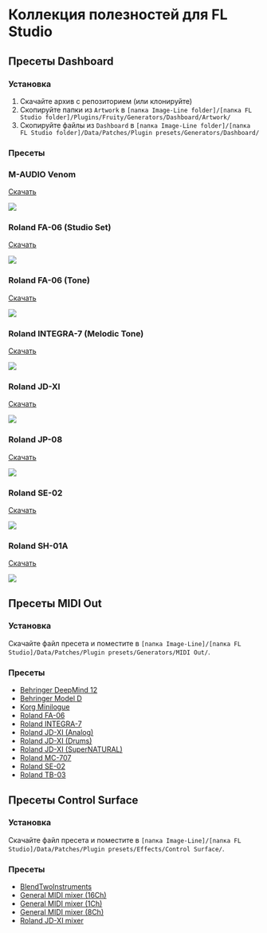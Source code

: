 # Коллекция полезностей для FL Studio

## Пресеты Dashboard

### Установка

1. Скачайте архив с репозиторием (или клонируйте)
2. Скопируйте папки из `Artwork` в
   `[папка Image-Line folder]/[папка FL Studio folder]/Plugins/Fruity/Generators/Dashboard/Artwork/`
3. Скопируйте файлы из `Dashboard` в
   `[папка Image-Line folder]/[папка FL Studio folder]/Data/Patches/Plugin presets/Generators/Dashboard/`


### Пресеты


### M-AUDIO Venom
<a href="Dashboard/M-AUDIO Venom.fst?raw=true">Скачать</a>

<img src="H:\FL Studio 20\Plugins\Fruity\Generators\Dashboard\Dashboard\M-AUDIO Venom.fst.png" />


### Roland FA-06 (Studio Set)
<a href="Dashboard/Roland FA-06 (Studio Set).fst?raw=true">Скачать</a>

<img src="H:\FL Studio 20\Plugins\Fruity\Generators\Dashboard\Dashboard\Roland FA-06 (Studio Set).fst.png" />


### Roland FA-06 (Tone)
<a href="Dashboard/Roland FA-06 (Tone).fst?raw=true">Скачать</a>

<img src="H:\FL Studio 20\Plugins\Fruity\Generators\Dashboard\Dashboard\Roland FA-06 (Tone).fst.png" />


### Roland INTEGRA-7 (Melodic Tone)
<a href="Dashboard/Roland INTEGRA-7 (Melodic Tone).fst?raw=true">Скачать</a>

<img src="H:\FL Studio 20\Plugins\Fruity\Generators\Dashboard\Dashboard\Roland INTEGRA-7 (Melodic Tone).fst.png" />


### Roland JD-XI
<a href="Dashboard/Roland JD-XI.fst?raw=true">Скачать</a>

<img src="H:\FL Studio 20\Plugins\Fruity\Generators\Dashboard\Dashboard\Roland JD-XI.fst.png" />


### Roland JP-08
<a href="Dashboard/Roland JP-08.fst?raw=true">Скачать</a>

<img src="H:\FL Studio 20\Plugins\Fruity\Generators\Dashboard\Dashboard\Roland JP-08.fst.png" />


### Roland SE-02
<a href="Dashboard/Roland SE-02.fst?raw=true">Скачать</a>

<img src="H:\FL Studio 20\Plugins\Fruity\Generators\Dashboard\Dashboard\Roland SE-02.fst.png" />


### Roland SH-01A
<a href="Dashboard/Roland SH-01A.fst?raw=true">Скачать</a>

<img src="H:\FL Studio 20\Plugins\Fruity\Generators\Dashboard\Dashboard\Roland SH-01A.fst.png" />




## Пресеты MIDI Out

### Установка

Скачайте файл пресета и поместите в `[папка Image-Line]/[папка FL Studio]/Data/Patches/Plugin presets/Generators/MIDI Out/`.


### Пресеты

* <a href="MIDI Out/Behringer DeepMind 12.fst?raw=true">Behringer DeepMind 12</a>
* <a href="MIDI Out/Behringer Model D.fst?raw=true">Behringer Model D</a>
* <a href="MIDI Out/Korg Minilogue.fst?raw=true">Korg Minilogue</a>
* <a href="MIDI Out/Roland FA-06.fst?raw=true">Roland FA-06</a>
* <a href="MIDI Out/Roland INTEGRA-7.fst?raw=true">Roland INTEGRA-7</a>
* <a href="MIDI Out/Roland JD-XI (Analog).fst?raw=true">Roland JD-XI (Analog)</a>
* <a href="MIDI Out/Roland JD-XI (Drums).fst?raw=true">Roland JD-XI (Drums)</a>
* <a href="MIDI Out/Roland JD-XI (SuperNATURAL).fst?raw=true">Roland JD-XI (SuperNATURAL)</a>
* <a href="MIDI Out/Roland MC-707.fst?raw=true">Roland MC-707</a>
* <a href="MIDI Out/Roland SE-02.fst?raw=true">Roland SE-02</a>
* <a href="MIDI Out/Roland TB-03.fst?raw=true">Roland TB-03</a>



## Пресеты Control Surface

### Установка

Скачайте файл пресета и поместите в `[папка Image-Line]/[папка FL Studio]/Data/Patches/Plugin presets/Effects/Control Surface/`.


### Пресеты

* <a href="Control Surface/BlendTwoInstruments.fst?raw=true">BlendTwoInstruments</a>
* <a href="Control Surface/General MIDI mixer (16Ch).fst?raw=true">General MIDI mixer (16Ch)</a>
* <a href="Control Surface/General MIDI mixer (1Ch).fst?raw=true">General MIDI mixer (1Ch)</a>
* <a href="Control Surface/General MIDI mixer (8Ch).fst?raw=true">General MIDI mixer (8Ch)</a>
* <a href="Control Surface/Roland JD-XI mixer.fst?raw=true">Roland JD-XI mixer</a>

